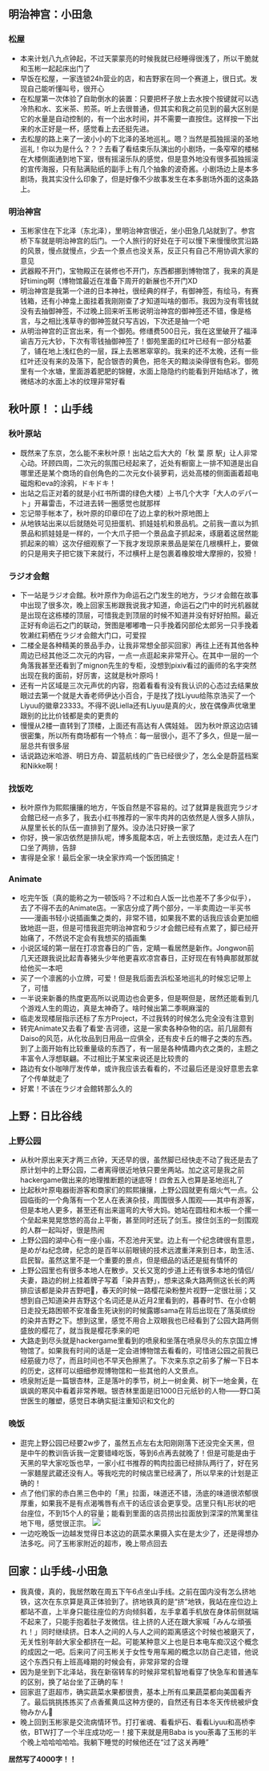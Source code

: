 ## 明治神宫：小田急
### 松屋
- 本来计划八九点钟起，不过天蒙蒙亮的时候我就已经睡得很浅了，所以干脆就和玉彬一起起床出门了
- 早饭在松屋，一家连锁24h营业的店，和吉野家在同一个赛道上，很日式。发现自己能听懂叫号，很开心
- 在松屋第一次体验了自助倒水的装置：只要把杯子放上去水按个按键就可以选冷热和水、玄米茶、煎茶。听上去很普通，但其实和我之前见到的最大区别是它的水量是自动控制的，有一个出水时间，并不需要一直按住。这样按一下出来的水正好是一杯，感觉看上去还挺先进。
- 去松屋的路上来了一波小小的下北泽的圣地巡礼。嗯？当然是孤独摇滚的圣地巡礼！你以为是什么？？？去看了看结束乐队演出的小剧场，一条窄窄的楼梯在大楼侧面通到地下室，很有摇滚乐队的感觉，但是意外地没有很多孤独摇滚的宣传海报，只有贴满贴纸的副手上有几个抽象的波奇酱。小剧场边上是本多剧场，我其实没什么印象了，但是好像不少故事发生在本多剧场外面的这条路上。
### 明治神宫
- 玉彬家住在下北泽（东北泽），里明治神宫很近，坐小田急几站就到了。参宫桥下车就是明治神宫的后门。一个人旅行的好处在于可以慢下来慢慢欣赏沿路的风景，慢点就慢点，少去一个景点也没关系，反正只有自己不用协调大家的意见
- 武器殿不开门，宝物殿正在装修也不开门，东西都挪到博物馆了，我来的真是好timing啊（博物馆最近在准备下周开的新展也不开门XD
- 明治神宫是我第一个进的日本神社，很经典的样子，有御神签，有绘马，有赛钱箱，还有小神龛上面挂着我刚刚查了才知道叫啥的御币。我因为没有零钱就没有去抽御神签，不过晚上回来听玉彬说明治神宫的御神签还不错，像是格言，与之相比浅草寺的御神签就只写吉凶，下次还是抽一个吧
- 从明治神宫的正宫出来，有一个御苑。修缮费500日元，我在这里破开了福泽谕吉万元大钞，下次有零钱抽御神签了！御苑里面的红叶已经有一部分枯萎了，铺在地上浅红色的一层，踩上去窸窸窣窣的。我来的还不太晚，还有一些红叶还没有来的及落下，配合银杏的黄色，把冬天的黯淡染得很有色彩。御苑里有一个水塘，里面游着肥肥的锦鲤，水面上隐隐约约能看到开始结冰了，微微结冰的水面上冰的纹理非常好看

## 秋叶原！：山手线
### 秋叶原站
- 既然来了东京，怎么能不来秋叶原！出站之后大大的「秋 葉 原 駅」让人非常心动。环顾四周，二次元的氛围已经起来了，近处有橱窗上一排不知道是出自哪里还是某个商场的自创角色的二次元女仆装萝莉，远处高楼的侧面画着超电磁炮和eva的涂鸦，ドキドキ！
- 出站之后正对着的就是小红书所谓的绿色大楼）上书几个大字「大人のデパート」开幕雷击，不过进去转一圈感觉也就那样
- 忘记带手帐本了，秋叶原的印章印在了边上拿的秋叶原地图上
- 从地铁站出来以后就随处可见扭蛋机、抓娃娃机和景品机。之前我一直以为抓景品和抓娃娃是一样的，一个大爪子把一个景品盒子抓起来，琢磨着这居然能抓起来的嘛）这次仔细观察了一下我才发现原来景品是架在几根横杆上，要做的只是用夹子把它拨下来就行，不过横杆上是包裹着橡胶增大摩擦的，狡猾！
### ラジオ会館
- 下一站是ラジオ会館。秋叶原作为命运石之门发生的地方，ラジオ会館在故事中出现了很多次，晚上回家玉彬跟我说我才知道，命运石之门中的时光机器就是出现在这栋楼的顶层，可惜我走到顶层的时候不知道并没有好好拍照。最近正好有命运石之门的联动，贺图是嘟嘟噜一只手挽着冈部伦太郎另一只手挽着牧濑红莉栖在ラジオ会館大门口，可爱捏
- 二楼全是各种精美的景品手办，让我非常想全部买回家）再往上还有其他各种周边已经其他泛二次元的内容，一点一点逛起来非常开心。在其中一层的一个角落我甚至还看到了mignon先生的专柜，没想到pixiv看过的画师的名字突然出现在我的面前，好厉害，这就是秋叶原吗！
- 还有一片区域是三次元声优的内容，抱着看看有没有我认识的心态过去结果放眼过去第一个就是大香老师伊达小百合，于是找了找Liyuu给陈京浩买了一个Liyuu的徽章23333。不得不说Liella还有Liyuu是真的火，放在偶像声优墩里跟别的比比价钱都是卖的更贵的
- 慢慢从2楼一直转到了顶楼，上面还有高达有人偶娃娃。 因为秋叶原这边店铺很密集，所以所有商场都有一个特点：每一层很小，逛不了多久，但是一层一层总共有很多层
- 话说路边米哈游、明日方舟、碧蓝航线的广告已经很少了，怎么全是蔚蓝档案和Nikke啊！
### 找饭吃
- 秋叶原作为熙熙攘攘的地方，午饭自然是不容易的。过了就算是我逛完ラジオ会館已经一点多了，我去小红书推荐的一家牛肉丼的店依然是人很多人排队，从屋里长长的队伍一直排到了屋外。没办法只好换一家了
- 你好，换一家店依然是排队呢，博多風龍本店，听上去很炫酷，走过去人在门口坐了两排，告辞
- 害得是全家！最后全家一块全家炸鸡一个饭团搞定！
### Animate
- 吃完午饭（真的能称之为一顿饭吗？不过和白人饭一比也差不了多少似乎），去了不得不去的Animate店。一家店分成了两个部分，一半卖周边一半买书——漫画书轻小说插画集之类的，非常不错，如果我不累的话我应该会更加细致地逛一逛，但是可惜我逛完明治神宫和ラジオ会館已经有点累了，脚已经开始痛了，不然说不定会有我想买的插画集
- 小说区域的第一层在打凉宫春日的广告，定睛一看居然是新作。Jongwon前几天还跟我说比起青春猪头少年他更喜欢凉宫春日，正好现在有特典那就那就给他买一本吧
- 买了一个凛酱的小立牌，可爱！但是我后面去浜松圣地巡礼的时候忘记带上了，可惜
- 一半说来新番的热度更高所以说周边也会更多，但是啊但是，居然还能看到几个游戏人生的周边，真是太神奇了。啥时候出第二季啊麻溜的
- 临走发现楼层指示还标了东方Project，不过我转的时候怎么完全没有注意到
- 转完Animate又去看了看堂·吉诃德，这是一家卖各种杂物的店。前几层颇有Daiso的风范，从化妆品到日用品一应俱全，还有皮卡丘的帽子之类的东西。到了上面开始有比较重量级的东西了，有一层是各种情趣内衣之类的，主题之丰富令人浮想联翩。不过相比于某宝来说还是比较贵的
- 路边有女仆咖啡厅发传单，或许我应该去看看的，不过最后还是没好意思去拿了个传单就走了
- 好累！不该在ラジオ会館转那么久的
## 上野：日比谷线
### 上野公园
- 从秋叶原出来天才两三点钟，天还早的很，虽然脚已经快走不动了我还是去了原计划中的上野公园，二者离得很近地铁只要坐两站。加之这可是我之前hackergame做出来的地理推断题的谜底呀！四舍五入也算是圣地巡礼了
- 比起秋叶原电器街游客和商家们的熙熙攘攘，上野公园就更有烟火气一点。公园临街的一个角落有一个艺人在表演杂技，周围很多人围观——其中有游客，但是本地人更多，甚至还有出来遛弯的大爷大妈。她站在圆柱和木板一个摞一个垒起来晃晃悠悠的高台上平衡，甚至同时还玩了剑玉。接住剑玉的一刻围观的人群一起叫好，很是热闹
- 上野公园的湖中心有一座小庙，不忍池弁天堂。边上有一个纪念碑很有意思，是めがね纪念碑，纪念的是百年以前眼镜的技术远渡重洋来到日本，助生活、启民智。虽然这里不是一个重要的景点，但是细品的话还是挺有情怀的
- 上野公园里也有很多本地人在散步。又长又宽的步道上还有很多本地的情侣/夫妻，路边的树上挂着牌子写着「染井吉野」，想来这条大路两侧这长长的两排应该都是染井吉野吧🌸，春天的时候一路樱花染粉整片视野一定很壮丽；又想到自己知道染井吉野这个名词还是从近月2里看到的，暮春时节、在小仓朝日走投无路困顿不安准备生死诀别的时候露娜sama在背后出现在了落英缤纷的染井吉野之下。想到这里，感觉不用合上双眼我也已经看到了公园大路两侧盛放的樱花了，就当我是樱花季来的吧
- 大路走到尽头就是hackergame里看到的喷泉和坐落在喷泉尽头的东京国立博物馆了。如果我有时间的话是一定会进博物馆去看看的，可惜进公园之前我已经筋疲力尽了，而且时间也不早天色擦黑了。下次来东京之前多了解一下日本的历史，这样可以细细参观博物馆和一些其他的人文景点。
- 喷泉附近是一篇银杏林，正是落叶的季节，树上一树金黄、树下一地金黄，在飒飒的寒风中看着非常养眼。银杏林里面是旧1000日元纸钞的人物——野口英世医生的雕塑，感觉日本确实挺注重知识和文化的
### 晚饭
- 逛完上野公园已经要2w步了，虽然五点左右太阳刚刚落下还没完全天黑，但是中午的教训告诉我一定要错峰吃饭，等到6点再去就晚了！但是可能是由于天黑的早大家吃饭也早，一家小红书推荐的鸭肉拉面已经排队两行了，好在另一家麺屋武蔵还没有人。等我吃完的时候店里已经满了，所以早来的计划是正确的！
- 点了他们家的赤白黑三色中的「黑」拉面，味道还不错，汤底的味道很浓郁很厚重，如果我不是有点渴嘴唇有点干的话应该会更享受。店里只有L形状的吧台座位，不到15个人的容量；能看到里面的店员捞出拉面放到深深的笊篱里往地下甩，感觉很正宗。
  ![](ref/面屋武藏.jpg)
- 一边吃晚饭一边越发觉得日本这边的蔬菜水果摄入实在是太少了，还是得想办法多吃。问了玉彬家附近的超市，晚上带点回去
## 回家：山手线-小田急
- 我真傻，真的，我居然敢在周五下午6点坐山手线。之前在国内没有怎么挤地铁，这次在东京算是真正体验到了。挤地铁真的是“挤”地铁，我站在座位边上都站不直，上半身只能往座位的方向倾斜着，左手拿着手机放在身体前侧就端不起来了，只能手抱着肚子发微信。往上挤的人还在跟大家喊「みんな頑張れ！」同时继续挤。日本人之间的人与人之间的距离感这个时候也被磨灭了，无关性别年龄大家全都挤在一起。可能某种意义上也是日本电车痴汉这个概念的成因之一吧。后来问了问玉彬关于女性专用车厢的概念以防自己走错，他说这个东西只有上班高峰期的时候会有，非常非常的合理
- 因为是坐到下北泽站，我在新宿转车的时候非常机智地看穿了快急车和普通车的区别，换了站台坐了正确的车！
- 回家逛了逛超市，确实蔬菜水果都很贵，基本上所有瓜果蔬菜都向美国看齐了。最后挑挑拣拣买了点香蕉黄瓜这种方便的，自然还有日本冬天传统被炉食物みかん🍊
- 晚上回到玉彬家是交流病情环节。打打雀魂、看看炉石、看看Liyuu和高桥李依，BTW打了一个半庄成功吃一！接下来就是用Baba is you荼毒了玉彬的半个晚上哈哈哈哈哈。我躺下睡觉的时候他还在“过了这关再睡”



**居然写了4000字！！**
